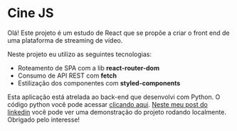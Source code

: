 <h1>Cine JS</h1>

<p>Olá! Este projeto é um estudo de React que se propõe a criar o front end de uma plataforma de streaming de vídeo.</p>

<p>Neste projeto eu utilizo as seguintes tecnologias:</p>

<ul>
    <li>Roteamento de SPA com a lib <strong>react-router-dom</strong></li>
    <li>Consumo de API REST com <strong>fetch</strong></li>
    <li>Estilização dos componentes com <strong>styled-components</strong></li>
</ul>

<p>Esta aplicação está atrelada ao back-end que desenvolvi com Python. O código python você pode acessar <a href='https://github.com/Johanncf/python-flask-REST_API'>clicando aqui</a>. <a href='https://www.linkedin.com/posts/johann-carlos-645bb7162_python-react-mysql-activity-6889176752220889089-Pp00'>Neste meu post do linkedin</a> você pode ver uma demonstração do projeto rodando localmente. Obrigado pelo interesse!</p>